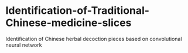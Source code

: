 # Identification-of-Traditional-Chinese-medicine-slices
Identification of Chinese herbal decoction pieces based on convolutional neural network
